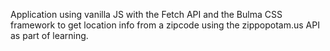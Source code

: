Application using vanilla JS with the Fetch API and the Bulma CSS framework to get location info from a zipcode using the zippopotam.us API as part of learning.
